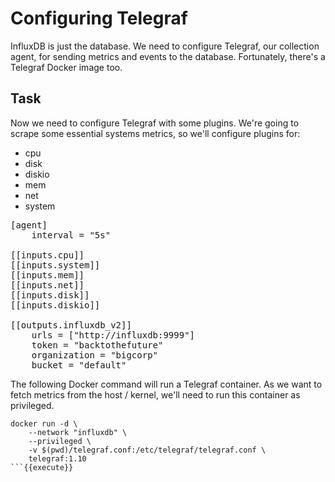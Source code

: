 # Configuring Telegraf

InfluxDB is just the database. We need to configure Telegraf, our collection agent, for sending metrics and events to the database. Fortunately, there's a Telegraf Docker image too.

## Task

Now we need to configure Telegraf with some plugins. We're going to scrape some essential systems metrics, so we'll configure plugins for:

- cpu
- disk
- diskio
- mem
- net
- system

<pre class="file" data-filename="telegraf.conf" data-target="replace">
[agent]
    interval = "5s"

[[inputs.cpu]]
[[inputs.system]]
[[inputs.mem]]
[[inputs.net]]
[[inputs.disk]]
[[inputs.diskio]]

[[outputs.influxdb_v2]]
    urls = ["http://influxdb:9999"]
    token = "backtothefuture"
    organization = "bigcorp"
    bucket = "default"
</pre>

The following Docker command will run a Telegraf container. As we want to fetch metrics from the host / kernel, we'll need to run this container as privileged.

```
docker run -d \
    --network "influxdb" \
    --privileged \
    -v $(pwd)/telegraf.conf:/etc/telegraf/telegraf.conf \
    telegraf:1.10
```{{execute}}
